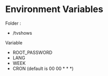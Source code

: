 # Environment Variables

Folder : 
- /tvshows

Variable
- ROOT_PASSWORD
- LANG
- WEEK
- CRON (default is 00 00 * * *)
